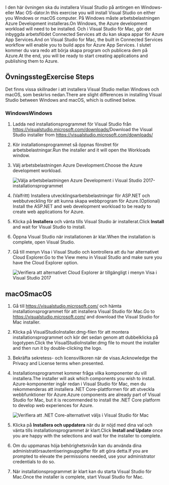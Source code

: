<span data-ttu-id="d9cd1-101">I den här övningen ska du installera Visual Studio på antingen en Windows- eller Mac OS-dator.</span><span class="sxs-lookup"><span data-stu-id="d9cd1-101">In this exercise you will install Visual Studio on either you Windows or macOS computer.</span></span> <span data-ttu-id="d9cd1-102">På Windows måste arbetsbelastningen Azure Development installeras.</span><span class="sxs-lookup"><span data-stu-id="d9cd1-102">On Windows, the Azure development workload will need to be installed.</span></span> <span data-ttu-id="d9cd1-103">Och i Visual Studio för Mac, gör det inbyggda arbetsflödet Connected Services att du kan skapa appar för Azure App Services.</span><span class="sxs-lookup"><span data-stu-id="d9cd1-103">And on Visual Studio for Mac, the built in Connected Services workflow will enable you to build apps for Azure App Services.</span></span> <span data-ttu-id="d9cd1-104">I slutet kommer du vara redo att börja skapa program och publicera dem på Azure.</span><span class="sxs-lookup"><span data-stu-id="d9cd1-104">At the end, you will be ready to start creating applications and publishing them to Azure.</span></span>

## <a name="exercise-steps"></a><span data-ttu-id="d9cd1-105">Övningssteg</span><span class="sxs-lookup"><span data-stu-id="d9cd1-105">Exercise Steps</span></span>

<span data-ttu-id="d9cd1-106">Det finns vissa skillnader i att installera Visual Studio mellan Windows och macOS, som beskrivs nedan.</span><span class="sxs-lookup"><span data-stu-id="d9cd1-106">There are slight differences in installing Visual Studio between Windows and macOS, which is outlined below.</span></span>

### <a name="windows"></a><span data-ttu-id="d9cd1-107">Windows</span><span class="sxs-lookup"><span data-stu-id="d9cd1-107">Windows</span></span>

1. <span data-ttu-id="d9cd1-108">Ladda ned installationsprogrammet för Visual Studio från https://visualstudio.microsoft.com/downloads/</span><span class="sxs-lookup"><span data-stu-id="d9cd1-108">Download the Visual Studio installer from https://visualstudio.microsoft.com/downloads/</span></span>
2. <span data-ttu-id="d9cd1-109">Kör installationsprogrammet så öppnas fönstret för arbetsbelastningar.</span><span class="sxs-lookup"><span data-stu-id="d9cd1-109">Run the installer and it will open the Workloads window.</span></span>
3. <span data-ttu-id="d9cd1-110">Välj arbetsbelastningen Azure Development.</span><span class="sxs-lookup"><span data-stu-id="d9cd1-110">Choose the Azure development workload.</span></span>

    ![Välja arbetsbelastningen Azure Development i Visual Studio 2017-installationsprogrammet](../media-draft/5-select-azure-workload.png)

4. <span data-ttu-id="d9cd1-112">(Valfritt) Installera utvecklingsarbetsbelastningar för ASP.NET och webbutveckling för att kunna skapa webbprogram för Azure.</span><span class="sxs-lookup"><span data-stu-id="d9cd1-112">(Optional) Install the ASP.NET and web development workload to be ready to create web applications for Azure.</span></span>
5. <span data-ttu-id="d9cd1-113">Klicka på **Installera** och vänta tills Visual Studio är installerat.</span><span class="sxs-lookup"><span data-stu-id="d9cd1-113">Click **Install** and wait for Visual Studio to install.</span></span>
6. <span data-ttu-id="d9cd1-114">Öppna Visual Studio när installationen är klar.</span><span class="sxs-lookup"><span data-stu-id="d9cd1-114">When the installation is complete, open Visual Studio.</span></span>
7. <span data-ttu-id="d9cd1-115">Gå till menyn Visa i Visual Studio och kontrollera att du har alternativet Cloud Explorer.</span><span class="sxs-lookup"><span data-stu-id="d9cd1-115">Go to the View menu in Visual Studio and make sure you have the Cloud Explorer option.</span></span>

    ![Verifiera att alternativet Cloud Explorer är tillgängligt i menyn Visa i Visual Studio 2017](../media-draft/5-verify-cloud-explorer.png)

## <a name="macos"></a><span data-ttu-id="d9cd1-117">macOS</span><span class="sxs-lookup"><span data-stu-id="d9cd1-117">macOS</span></span>

1. <span data-ttu-id="d9cd1-118">Gå till https://visualstudio.microsoft.com/ och hämta installationsprogrammet för att installera Visual Studio för Mac.</span><span class="sxs-lookup"><span data-stu-id="d9cd1-118">Go to https://visualstudio.microsoft.com/ and download the Visual Studio for Mac installer.</span></span>
2. <span data-ttu-id="d9cd1-119">Klicka på VisualStudioInstaller.dmg-filen för att montera installationsprogrammet och kör det sedan genom att dubbelklicka på logotypen.</span><span class="sxs-lookup"><span data-stu-id="d9cd1-119">Click the VisualStudioInstaller.dmg file to mount the installer and then run it by double-clicking the logo.</span></span>
3. <span data-ttu-id="d9cd1-120">Bekräfta sekretess- och licensvillkoren när de visas.</span><span class="sxs-lookup"><span data-stu-id="d9cd1-120">Acknowledge the Privacy and License terms when presented.</span></span>
4. <span data-ttu-id="d9cd1-121">Installationsprogrammet kommer fråga vilka komponenter du vill installera.</span><span class="sxs-lookup"><span data-stu-id="d9cd1-121">The installer will ask which components you wish to install.</span></span> <span data-ttu-id="d9cd1-122">Azure-komponenter ingår redan i Visual Studio för Mac, men du rekommenderas att installera .NET Core-plattformen för att utveckla webbfunktioner för Azure.</span><span class="sxs-lookup"><span data-stu-id="d9cd1-122">Azure components are already part of Visual Studio for Mac, but it is recommended to install the .NET Core platform to develop web experiences for Azure.</span></span>

    ![Verifiera att .NET Core-alternativet väljs i Visual Studio för Mac](../media-draft/5-vsmac-install-net-core.png)

5. <span data-ttu-id="d9cd1-124">Klicka på **Installera och uppdatera** när du är nöjd med dina val och vänta tills installationsprogrammet är klart.</span><span class="sxs-lookup"><span data-stu-id="d9cd1-124">Click **Install and Update** once you are happy with the selections and wait for the installer to complete.</span></span>
6. <span data-ttu-id="d9cd1-125">Om du uppmanas höja behörighetsnivån kan du använda dina administratörsautentiseringsuppgifter för att göra detta.</span><span class="sxs-lookup"><span data-stu-id="d9cd1-125">If you are prompted to elevate the permissions needed, use your administrator credentials to do so.</span></span>
7. <span data-ttu-id="d9cd1-126">När installationsprogrammet är klart kan du starta Visual Studio för Mac.</span><span class="sxs-lookup"><span data-stu-id="d9cd1-126">Once the installer is complete, start Visual Studio for Mac.</span></span>
